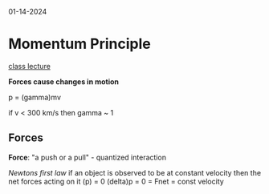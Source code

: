 01-14-2024

# Momentum Principle

[class lecture](https://msuperl.org/wikis/pcubed/doku.php?id=183_notes:momentum_principle)

**Forces cause changes in motion**

p = (gamma)mv

if v < 300 km/s then gamma ~ 1

## Forces 

**Force**: "a push or a pull" - quantized interaction

*Newtons first law*
if an object is observed to be at constant velocity then the net forces acting on it (p) = 0
(delta)p = 0 = Fnet = const velocity